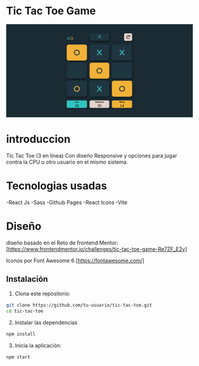 # Tic Tac Toe Game

!["Game"](TicTacToe.png)

# introduccion

Tic Tac Toe (3 en línea) Con diseño Responsive 
y opciones para jugar contra la CPU u otro 
usuario en el mismo sistema.

# Tecnologias usadas

-React Js
-Sass
-Github Pages
-React Icons
-Vite

# Diseño

diseño basado en el Reto de frontend Mentor:
[https://www.frontendmentor.io/challenges/tic-tac-toe-game-Re7ZF_E2v]

Iconos por Font Awesome 6
[https://fontawesome.com/]

## Instalación

1. Clona este repositorio:

```bash
git clone https://github.com/tu-usuario/tic-tac-toe.git
cd tic-tac-toe
```

2. Instalar las dependencias

```bash
npm install
```

3. Inicia la aplicación:

```bash
npm start
```